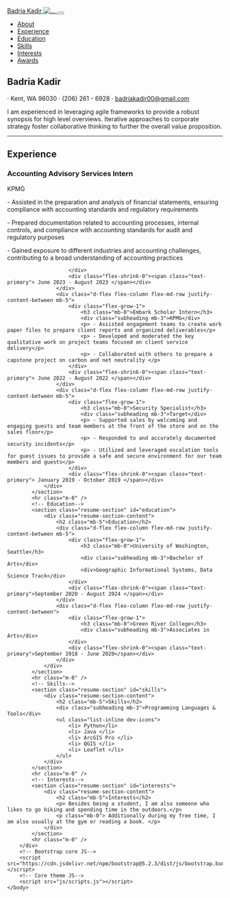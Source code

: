 
<!DOCTYPE html>
<html lang="en">
    <head>
        <meta charset="utf-8" />
        <meta name="viewport" content="width=device-width, initial-scale=1, shrink-to-fit=no" />
        <meta name="description" content="" />
        <meta name="author" content="" />
        <title>Resume - Start Bootstrap Theme</title>
        <link rel="icon" type="image/x-icon" href="assets/img/favicon.ico" />
        <!-- Font Awesome icons (free version)-->
        <script src="https://use.fontawesome.com/releases/v6.3.0/js/all.js" crossorigin="anonymous"></script>
        <!-- Google fonts-->
        <link href="https://fonts.googleapis.com/css?family=Saira+Extra+Condensed:500,700" rel="stylesheet" type="text/css" />
        <link href="https://fonts.googleapis.com/css?family=Muli:400,400i,800,800i" rel="stylesheet" type="text/css" />
        <!-- Core theme CSS (includes Bootstrap)-->
        <link href="css/styles.css" rel="stylesheet" />
    </head>
    <body id="page-top">
        <!-- Navigation-->
        <nav class="navbar navbar-expand-lg navbar-dark bg-primary fixed-top" id="sideNav">
            <a class="navbar-brand js-scroll-trigger" href="#page-top">
                <span class="d-block d-lg-none">Badria Kadir </span>
               <span class="d-none d-lg-block"><img class="img-fluid img-profile rounded-circle mx-auto mb-2" src="assets/img/profile.jpg" alt="..." /></span>
            </a>
            <button class="navbar-toggler" type="button" data-bs-toggle="collapse" data-bs-target="#navbarResponsive" aria-controls="navbarResponsive" aria-expanded="false" aria-label="Toggle navigation"><span class="navbar-toggler-icon"></span></button>
            <div class="collapse navbar-collapse" id="navbarResponsive">
                <ul class="navbar-nav">
                    <li class="nav-item"><a class="nav-link js-scroll-trigger" href="#about">About</a></li>
                    <li class="nav-item"><a class="nav-link js-scroll-trigger" href="#experience">Experience</a></li>
                    <li class="nav-item"><a class="nav-link js-scroll-trigger" href="#education">Education</a></li>
                    <li class="nav-item"><a class="nav-link js-scroll-trigger" href="#skills">Skills</a></li>
                    <li class="nav-item"><a class="nav-link js-scroll-trigger" href="#interests">Interests</a></li>
                    <li class="nav-item"><a class="nav-link js-scroll-trigger" href="#awards">Awards</a></li>
                </ul>
            </div>
        </nav>
        <!-- Page Content-->
        <div class="container-fluid p-0">
            <!-- About-->
            <section class="resume-section" id="about">
                <div class="resume-section-content">
                    <h1 class="mb-0">
                        Badria
                        <span class="text-primary">Kadir</span>
                    </h1>
                    <div class="subheading mb-5">
                         · Kent, WA 98030 · (206) 261 - 6928 ·
                        <a href="mailto:badriakadir00@gmail.com">badriakadir00@gmail.com</a>
                    </div>
                    <p class="lead mb-5">I am experienced in leveraging agile frameworks to provide a robust synopsis for high level overviews. Iterative approaches to corporate strategy foster collaborative thinking to further the overall value proposition.</p>
                    <div class="social-icons">
                        <a class="social-icon" href="#!"><i class="fab fa-linkedin-in"></i></a>
                        <a class="social-icon" href="#!"><i class="fab fa-github"></i></a>
                        <a class="social-icon" href="#!"><i class="fab fa-twitter"></i></a>
                        <a class="social-icon" href="#!"><i class="fab fa-facebook-f"></i></a>
                    </div>
                </div>
            </section>
            <hr class="m-0" />
            <!-- Experience-->
            <section class="resume-section" id="experience">
                <div class="resume-section-content">
                    <h2 class="mb-5">Experience</h2>
                    <div class="d-flex flex-column flex-md-row justify-content-between mb-5">
                        <div class="flex-grow-1">
                            <h3 class="mb-0">Accounting Advisory Services Intern</h3>
                            <div class="subheading mb-3">KPMG</div>
                            <p> - Assisted in the preparation and analysis of financial statements, ensuring compliance with accounting standards and regulatory requirements</p>
                            <p> - Prepared documentation related to accounting processes, internal controls, and compliance with accounting standards for audit and regulatory purposes</p>
                            <p> - Gained exposure to different industries and accounting challenges, contributing to a broad understanding of accounting practices</p>

                        </div>
                        <div class="flex-shrink-0"><span class="text-primary"> June 2023 - August 2023 </span></div>
                    </div>
                    <div class="d-flex flex-column flex-md-row justify-content-between mb-5">
                        <div class="flex-grow-1">
                            <h3 class="mb-0">Embark Scholar Intern</h3>
                            <div class="subheading mb-3">KPMG</div>
                            <p> - Assisted engagement teams to create work paper files to prepare client reports and organized deliverables</p>
                            <p> - Developed and moderated the key qualitative work on project teams focused on client service delivery</p>
                            <p> - Collaborated with others to prepare a capstone project on carbon and net neutrality </p>
                        </div>
                        <div class="flex-shrink-0"><span class="text-primary"> June 2022 - August 2022 </span></div>
                    </div>
                    <div class="d-flex flex-column flex-md-row justify-content-between mb-5">
                        <div class="flex-grow-1">
                            <h3 class="mb-0">Security Specialist</h3>
                            <div class="subheading mb-3">Target</div>
                            <p> - Supported sales by welcoming and engaging guests and team members at the front of the store and on the sales floor</p>
                            <p> - Responded to and accurately documented security incidents</p>
                            <p> - Utilized and leveraged escalation tools for guest issues to provide a safe and secure environment for our team members and guests</p>
                        </div>
                        <div class="flex-shrink-0"><span class="text-primary"> January 2019 - October 2019 </span></div>
                </div>
            </section>
            <hr class="m-0" />
            <!-- Education-->
            <section class="resume-section" id="education">
                <div class="resume-section-content">
                    <h2 class="mb-5">Education</h2>
                    <div class="d-flex flex-column flex-md-row justify-content-between mb-5">
                        <div class="flex-grow-1">
                            <h3 class="mb-0">University of Washington, Seattle</h3>
                            <div class="subheading mb-3">Bachelor of Arts</div>
                            <div>Geographic Informational Systems, Data Science Track</div>
                        </div>
                        <div class="flex-shrink-0"><span class="text-primary">September 2020 - August 2024 </span></div>
                    </div>
                    <div class="d-flex flex-column flex-md-row justify-content-between">
                        <div class="flex-grow-1">
                            <h3 class="mb-0">Green River College</h3>
                            <div class="subheading mb-3">Associates in Arts</div>
                        </div>
                        <div class="flex-shrink-0"><span class="text-primary">September 2018 - June 2020</span></div>
                    </div>
                </div>
            </section>
            <hr class="m-0" />
            <!-- Skills-->
            <section class="resume-section" id="skills">
                <div class="resume-section-content">
                    <h2 class="mb-5">Skills</h2>
                    <div class="subheading mb-3">Programming Languages & Tools</div>
                    <ul class="list-inline dev-icons">
                        <li> Python</li>
                        <li> Java </li>
                        <li> ArcGIS Pro </li>
                        <li> QGIS </li>
                        <li> Leaflet </li>
                    </ul>
                </div>
            </section>
            <hr class="m-0" />
            <!-- Interests-->
            <section class="resume-section" id="interests">
                <div class="resume-section-content">
                    <h2 class="mb-5">Interests</h2>
                    <p> Besides being a student, I am also someone who likes to go hiking and spending time in the outdoors.</p>
                    <p class="mb-0"> Additionally during my free time, I am also usually at the gym or reading a book. </p>
                </div>
            </section>
            <hr class="m-0" />
        </div>
        <!-- Bootstrap core JS-->
        <script src="https://cdn.jsdelivr.net/npm/bootstrap@5.2.3/dist/js/bootstrap.bundle.min.js"></script>
        <!-- Core theme JS-->
        <script src="js/scripts.js"></script>
    </body>
</html>
